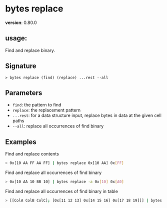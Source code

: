 # bytes replace

**version**: 0.80.0

## **usage**:

Find and replace binary.

## Signature

`> bytes replace (find) (replace) ...rest --all`

## Parameters

- `find`: the pattern to find
- `replace`: the replacement pattern
- `...rest`: for a data structure input, replace bytes in data at the given cell paths
- `--all`: replace all occurrences of find binary

## Examples

Find and replace contents

```bash
> 0x[10 AA FF AA FF] | bytes replace 0x[10 AA] 0x[FF]
```

Find and replace all occurrences of find binary

```bash
> 0x[10 AA 10 BB 10] | bytes replace -a 0x[10] 0x[A0]
```

Find and replace all occurrences of find binary in table

```bash
> [[ColA ColB ColC]; [0x[11 12 13] 0x[14 15 16] 0x[17 18 19]]] | bytes replace -a 0x[11] 0x[13] ColA ColC
```
